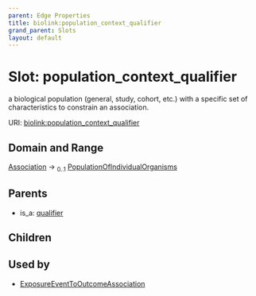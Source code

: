 ```yaml
---
parent: Edge Properties
title: biolink:population_context_qualifier
grand_parent: Slots
layout: default
---
```


# Slot: population_context_qualifier


a biological population (general, study, cohort, etc.) with a specific set of characteristics to constrain an association.

URI: [biolink:population_context_qualifier](https://w3id.org/biolink/vocab/population_context_qualifier)

## Domain and Range

[Association](Association.md) ->  <sub>0..1</sub> [PopulationOfIndividualOrganisms](PopulationOfIndividualOrganisms.md)

## Parents

 *  is_a: [qualifier](qualifier.md)

## Children


## Used by

 * [ExposureEventToOutcomeAssociation](ExposureEventToOutcomeAssociation.md)
